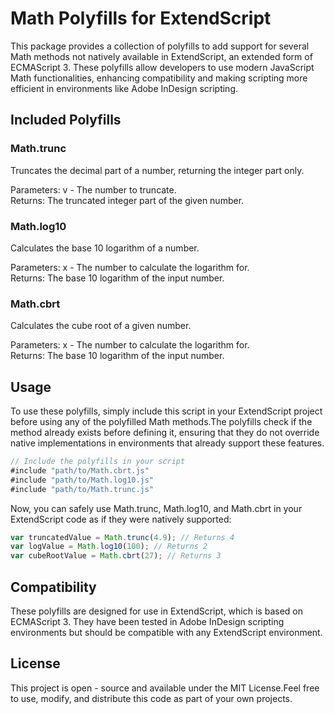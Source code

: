 
# Math Polyfills for ExtendScript
This package provides a collection of polyfills to add support for several Math methods not natively available in ExtendScript, an extended form of ECMAScript 3. These polyfills allow developers to use modern JavaScript Math functionalities, enhancing compatibility and making scripting more efficient in environments like Adobe InDesign scripting.

## Included Polyfills
### Math.trunc 
Truncates the decimal part of a number, returning the integer part only.

Parameters: v - The number to truncate.  
Returns: The truncated integer part of the given number.
            
### Math.log10 
Calculates the base 10 logarithm of a number.

Parameters: x - The number to calculate the logarithm for.  
Returns: The base 10 logarithm of the input number.

### Math.cbrt
Calculates the cube root of a given number.

Parameters: x - The number to calculate the logarithm for.  
Returns: The base 10 logarithm of the input number.

## Usage
To use these polyfills, simply include this script in your ExtendScript project before using any of the polyfilled Math methods.The polyfills check if the method already exists before defining it, ensuring that they do not override native implementations in environments that already support these features.

```javascript
// Include the polyfills in your script
#include "path/to/Math.cbrt.js"
#include "path/to/Math.log10.js"
#include "path/to/Math.trunc.js"
```
Now, you can safely use Math.trunc, Math.log10, and Math.cbrt in your ExtendScript code as if they were natively supported:

```javascript
var truncatedValue = Math.trunc(4.9); // Returns 4
var logValue = Math.log10(100); // Returns 2
var cubeRootValue = Math.cbrt(27); // Returns 3
```
## Compatibility
These polyfills are designed for use in ExtendScript, which is based on ECMAScript 3. They have been tested in Adobe InDesign scripting environments but should be compatible with any ExtendScript environment.

## License
This project is open - source and available under the MIT License.Feel free to use, modify, and distribute this code as part of your own projects.
